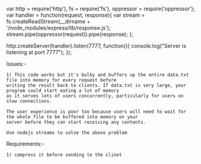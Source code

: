 
var http = require('http'),
		fs = require('fs'),
		oppressor = require('oppressor');
var handler = function(request, response){
	var stream = fs.createReadStream(__dirname + '/node_modules/express/lib/response.js');
	stream.pipe(oppressor(request)).pipe(response);
};

http.createServer(handler).listen(7777, function(){
	console.log("Server is listening at port 7777");
});

Issues:-

	1) This code works but it's bulky and buffers up the entire data.txt file into memory for every request before
	writing the result back to clients. If data.txt is very large, your program could start eating a lot of memory
	as it serves lots of users concurrently, particularly for users on slow connections.

	The user experience is poor too because users will need to wait for the whole file to be buffered into memory on your
	server before they can start receiving any contents.

	Use nodejs streams to solve the above problem

Requirements:-

	1) compress it before sending to the clinet

